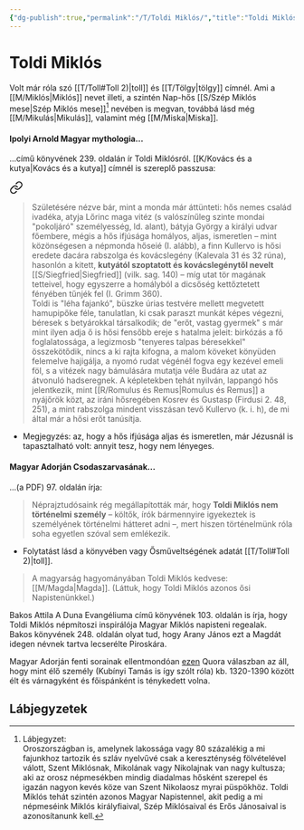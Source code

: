 ```yaml
---
{"dg-publish":true,"permalink":"/T/Toldi Miklós/","title":"Toldi Miklós","tags":["containstransclusions"],"created":"2023-11-02T11:01","updated":"2024-10-26T00:39"}
---
```



# Toldi Miklós

Volt már róla szó [[T/Toll#Toll 2)\|toll]] és [[T/Tölgy\|tölgy]] címnél. Ami a [[M/Miklós\|Miklós]] nevet illeti, a szintén Nap-hős [[S/Szép Miklós mese\|Szép Miklós mese]][^1] nevében is megvan, továbbá lásd még [[M/Mikulás\|Mikulás]], valamint még [[M/Miska\|Miska]].  

#### Ipolyi Arnold Magyar mythologia...

...című könyvének 239. oldalán ír Toldi Miklósról. [[K/Kovács és a kutya\|Kovács és a kutya]] címnél is szereplő passzusa:  

<div class="transclusion internal-embed is-loaded"><a class="markdown-embed-link" href="/k/kovacs-es-a-kutya/#mkwvp5" aria-label="Open link"><svg xmlns="http://www.w3.org/2000/svg" width="24" height="24" viewBox="0 0 24 24" fill="none" stroke="currentColor" stroke-width="2" stroke-linecap="round" stroke-linejoin="round" class="svg-icon lucide-link"><path d="M10 13a5 5 0 0 0 7.54.54l3-3a5 5 0 0 0-7.07-7.07l-1.72 1.71"></path><path d="M14 11a5 5 0 0 0-7.54-.54l-3 3a5 5 0 0 0 7.07 7.07l1.71-1.71"></path></svg></a><div class="markdown-embed">



> Születésére nézve bár, mint a monda már áttünteti: hős nemes család ivadéka, atyja Lőrinc maga vitéz (s valószínűleg szinte mondai "pokoljáró" személyesség, ld. alant), bátyja György a királyi udvar főembere, mégis a hős ifjúsága homályos, aljas, ismeretlen – mint közönségesen a népmonda hőseié (I. alább), a finn Kullervo is hősi eredete dacára rabszolga és kovácslegény (Kalevala 31 és 32 rúna), hasonlón a kitett, **kutyától szoptatott és kovácslegénytől nevelt** [[S/Siegfried\|Siegfried]] (vilk. sag. 140) – míg utat tör magának tetteivel, hogy egyszerre a homályból a dicsőség kettőztetett fényében tűnjék fel (I. Grimm 360).  
> Toldi is "léha fajankó", büszke úrias testvére mellett megvetett hamupipőke féle, tanulatlan, ki csak paraszt munkát képes végezni, béresek s betyárokkal társalkodik; de "erőt, vastag gyermek" s már mint ilyen adja ő is hősi fensőbb ereje s hatalma jeleit: birkózás a fő foglalatossága, a legizmosb "tenyeres talpas béresekkel" összekötődik, nincs a ki rajta kifogna, a malom köveket könyüden felemelve hajigálja, a nyomó rudat végénél fogva egy kezével emeli föl, s a vitézek nagy bámulására mutatja véle Budára az utat az átvonuló hadseregnek. A képletekben tehát nyilván, lappangó hős jelentkezik, mint [[R/Romulus és Remus\|Romulus és Remus]] a nyájőrök közt, az iráni hősregében Kosrev és Gustasp (Firdusi 2. 48, 251), a mint rabszolga mindent visszásan tevő Kullervo (k. i. h), de mi által már a hősi erőt tanúsítja.  


</div></div>
  
- Megjegyzés: az, hogy a hős ifjúsága aljas és ismeretlen, már Jézusnál is tapasztalható volt: annyit tesz, hogy nem lényeges.  

#### Magyar Adorján Csodaszarvasának...  

...(a PDF) 97. oldalán írja:  
> Néprajztudósaink rég megállapították már, hogy **Toldi Miklós nem történelmi személy** – költők, írók bármennyire igyekeztek is személyének történelmi hátteret adni –, mert hiszen történelmünk róla soha egyetlen szóval sem emlékezik.  
- Folytatást lásd a könyvében vagy Ősműveltségének adatát [[T/Toll#Toll 2)\|toll]].  

> A magyarság hagyományában Toldi Miklós kedvese: [[M/Magda\|Magda]]. (Láttuk, hogy Toldi Miklós azonos ősi Napistenünkkel.)  

Bakos Attila A Duna Evangéliuma című könyvének 103. oldalán is írja, hogy Toldi Miklós népmítoszi inspirálója Magyar Miklós napisteni regealak.  
Bakos könyvének 248. oldalán olyat tud, hogy Arany János ezt a Magdát idegen névnek tartva lecserélte Piroskára.  

Magyar Adorján fenti sorainak ellentmondóan [ezen](https://qr.ae/pGSZkI) Quora válaszban az áll, hogy mint élő személy (Kubínyi Tamás is így szólt róla) kb. 1320-1390 között élt és várnagyként és főispánként is ténykedett volna.  

## Lábjegyzetek

[^1]: Lábjegyzet:  
Oroszországban is, amelynek lakossága vagy 80 százalékig a mi fajunkhoz tartozik és szláv nyelvűvé csak a kereszténység fölvételével válott, Szent Miklósnak, Mikolának vagy Nikolajnak van nagy kultusza; aki az orosz népmesékben mindig diadalmas hősként szerepel és igazán nagyon kevés köze van Szent Nikolaosz myrai püspökhöz. Toldi Miklós tehát szintén azonos Magyar Napistennel, akit pedig a mi népmeséink Miklós királyfiaival, Szép Miklósaival és Erős Jánosaival is azonosítanunk kell.  